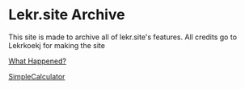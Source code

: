 # Lekr.site Archive

This site is made to archive all of lekr.site's features. All credits go to Lekrkoekj for making the site

<a href="/lekr.site/whathappened">What Happened?

<a href="https://bluekoekj.github.io/simplecalculatormodded/main.html">SimpleCalculator


